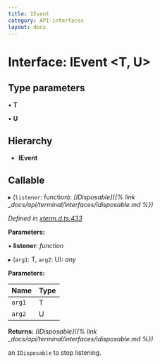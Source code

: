 ```yaml
---
title: IEvent
category: API-interfaces
layout: docs
---
```



# Interface: IEvent <**T, U**>

## Type parameters

▪ **T**

▪ **U**

## Hierarchy

* **IEvent**

## Callable

▸ (`listener`: function): *[IDisposable]({% link _docs/api/terminal/interfaces/idisposable.md %})*

*Defined in [xterm.d.ts:433](https://github.com/xtermjs/xterm.js/blob/5.3.0/typings/xterm.d.ts#L433)*

**Parameters:**

▪ **listener**: *function*

▸ (`arg1`: T, `arg2`: U): *any*

**Parameters:**

Name | Type |
------ | ------ |
`arg1` | T |
`arg2` | U |

**Returns:** *[IDisposable]({% link _docs/api/terminal/interfaces/idisposable.md %})*

an `IDisposable` to stop listening.
